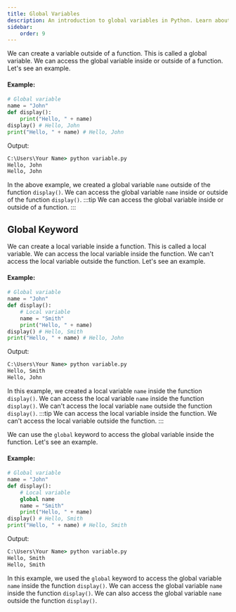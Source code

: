 ```yaml
---
title: Global Variables
description: An introduction to global variables in Python. Learn about global variables, local variables, and the global keyword. This tutorial is part of the Python Variables Course.
sidebar: 
    order: 9
---
```


We can create a variable outside of a function. This is called a global variable. We can access the global variable inside or outside of a function. Let's see an example.

#### Example:
```python title="variable.py" showLineNumbers{1} {2}
# Global variable
name = "John"
def display():
    print("Hello, " + name)
display() # Hello, John
print("Hello, " + name) # Hello, John
```

Output:

```cmd title="command" showLineNumbers{1} {2-4}
C:\Users\Your Name> python variable.py
Hello, John
Hello, John
```

In the above example, we created a global variable `name` outside of the function `display()`. We can access the global variable `name` inside or outside of the function `display()`.
:::tip
We can access the global variable inside or outside of a function.
:::

## Global Keyword
We can create a local variable inside a function. This is called a local variable. We can access the local variable inside the function. We can't access the local variable outside the function. Let's see an example.

#### Example:
```python title="variable.py" showLineNumbers{1} {2,3,4,5,6}
# Global variable
name = "John"
def display():
    # Local variable
    name = "Smith"
    print("Hello, " + name)
display() # Hello, Smith
print("Hello, " + name) # Hello, John
```

Output:

```cmd title="command" showLineNumbers{1} {2-4}
C:\Users\Your Name> python variable.py
Hello, Smith
Hello, John
```

In this example, we created a local variable `name` inside the function `display()`. We can access the local variable `name` inside the function `display()`. We can't access the local variable `name` outside the function `display()`.
:::tip
We can access the local variable inside the function. We can't access the local variable outside the function.
:::

We can use the `global` keyword to access the global variable inside the function. Let's see an example.
#### Example:
```python title="variable.py" showLineNumbers{1} {2,3,4,5,6}
# Global variable
name = "John"
def display():
    # Local variable
    global name
    name = "Smith"
    print("Hello, " + name)
display() # Hello, Smith
print("Hello, " + name) # Hello, Smith
```

Output:

```cmd title="command" showLineNumbers{1} {2-4}
C:\Users\Your Name> python variable.py
Hello, Smith
Hello, Smith
```

In this example, we used the `global` keyword to access the global variable `name` inside the function `display()`. We can access the global variable `name` inside the function `display()`. We can also access the global variable `name` outside the function `display()`.